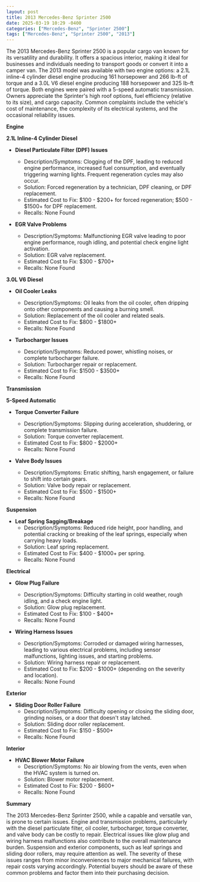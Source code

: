 ```yaml
---
layout: post
title: 2013 Mercedes-Benz Sprinter 2500
date: 2025-03-19 10:29 -0400
categories: ["Mercedes-Benz", "Sprinter 2500"]
tags: ["Mercedes-Benz", "Sprinter 2500", "2013"]
---
```

The 2013 Mercedes-Benz Sprinter 2500 is a popular cargo van known for its versatility and durability. It offers a spacious interior, making it ideal for businesses and individuals needing to transport goods or convert it into a camper van. The 2013 model was available with two engine options: a 2.1L inline-4 cylinder diesel engine producing 161 horsepower and 266 lb-ft of torque and a 3.0L V6 diesel engine producing 188 horsepower and 325 lb-ft of torque. Both engines were paired with a 5-speed automatic transmission. Owners appreciate the Sprinter's high roof options, fuel efficiency (relative to its size), and cargo capacity. Common complaints include the vehicle's cost of maintenance, the complexity of its electrical systems, and the occasional reliability issues.

**Engine**

**2.1L Inline-4 Cylinder Diesel**

*   **Diesel Particulate Filter (DPF) Issues**
    *   Description/Symptoms: Clogging of the DPF, leading to reduced engine performance, increased fuel consumption, and eventually triggering warning lights. Frequent regeneration cycles may also occur.
    *   Solution: Forced regeneration by a technician, DPF cleaning, or DPF replacement.
    *   Estimated Cost to Fix: $100 - $200+ for forced regeneration; $500 - $1500+ for DPF replacement.
    *   Recalls: None Found

*   **EGR Valve Problems**
    *   Description/Symptoms: Malfunctioning EGR valve leading to poor engine performance, rough idling, and potential check engine light activation.
    *   Solution: EGR valve replacement.
    *   Estimated Cost to Fix: $300 - $700+
    *   Recalls: None Found

**3.0L V6 Diesel**

*   **Oil Cooler Leaks**
    *   Description/Symptoms: Oil leaks from the oil cooler, often dripping onto other components and causing a burning smell.
    *   Solution: Replacement of the oil cooler and related seals.
    *   Estimated Cost to Fix: $800 - $1800+
    *   Recalls: None Found

*   **Turbocharger Issues**
    *   Description/Symptoms: Reduced power, whistling noises, or complete turbocharger failure.
    *   Solution: Turbocharger repair or replacement.
    *   Estimated Cost to Fix: $1500 - $3500+
    *   Recalls: None Found

**Transmission**

**5-Speed Automatic**

*   **Torque Converter Failure**
    *   Description/Symptoms: Slipping during acceleration, shuddering, or complete transmission failure.
    *   Solution: Torque converter replacement.
    *   Estimated Cost to Fix: $800 - $2000+
    *   Recalls: None Found

*   **Valve Body Issues**
    *   Description/Symptoms: Erratic shifting, harsh engagement, or failure to shift into certain gears.
    *   Solution: Valve body repair or replacement.
    *   Estimated Cost to Fix: $500 - $1500+
    *   Recalls: None Found

**Suspension**

*   **Leaf Spring Sagging/Breakage**
    *   Description/Symptoms: Reduced ride height, poor handling, and potential cracking or breaking of the leaf springs, especially when carrying heavy loads.
    *   Solution: Leaf spring replacement.
    *   Estimated Cost to Fix: $400 - $1000+ per spring.
    *   Recalls: None Found

**Electrical**

*   **Glow Plug Failure**
    *   Description/Symptoms: Difficulty starting in cold weather, rough idling, and a check engine light.
    *   Solution: Glow plug replacement.
    *   Estimated Cost to Fix: $100 - $400+
    *   Recalls: None Found

*   **Wiring Harness Issues**
    *   Description/Symptoms: Corroded or damaged wiring harnesses, leading to various electrical problems, including sensor malfunctions, lighting issues, and starting problems.
    *   Solution: Wiring harness repair or replacement.
    *   Estimated Cost to Fix: $200 - $1000+ (depending on the severity and location).
    *   Recalls: None Found

**Exterior**

*   **Sliding Door Roller Failure**
    *   Description/Symptoms: Difficulty opening or closing the sliding door, grinding noises, or a door that doesn't stay latched.
    *   Solution: Sliding door roller replacement.
    *   Estimated Cost to Fix: $150 - $500+
    *   Recalls: None Found

**Interior**

*   **HVAC Blower Motor Failure**
    *   Description/Symptoms: No air blowing from the vents, even when the HVAC system is turned on.
    *   Solution: Blower motor replacement.
    *   Estimated Cost to Fix: $200 - $600+
    *   Recalls: None Found

**Summary**

The 2013 Mercedes-Benz Sprinter 2500, while a capable and versatile van, is prone to certain issues. Engine and transmission problems, particularly with the diesel particulate filter, oil cooler, turbocharger, torque converter, and valve body can be costly to repair. Electrical issues like glow plug and wiring harness malfunctions also contribute to the overall maintenance burden. Suspension and exterior components, such as leaf springs and sliding door rollers, may require attention as well. The severity of these issues ranges from minor inconveniences to major mechanical failures, with repair costs varying accordingly. Potential buyers should be aware of these common problems and factor them into their purchasing decision.

